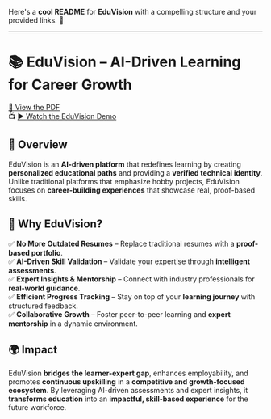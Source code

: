 Here's a **cool README** for **EduVision** with a compelling structure and your provided links. 🚀  

---

# 📚 EduVision – AI-Driven Learning for Career Growth  

[📄 View the PDF](edu.pdf)  
📺 [▶ Watch the EduVision Demo](https://youtu.be/TZZG3JokemA?feature=shared)  

## 🌟 Overview  
EduVision is an **AI-driven platform** that redefines learning by creating **personalized educational paths** and providing a **verified technical identity**. Unlike traditional platforms that emphasize hobby projects, EduVision focuses on **career-building experiences** that showcase real, proof-based skills.  

## 🚀 Why EduVision?  
✅ **No More Outdated Resumes** – Replace traditional resumes with a **proof-based portfolio**.  
✅ **AI-Driven Skill Validation** – Validate your expertise through **intelligent assessments**.  
✅ **Expert Insights & Mentorship** – Connect with industry professionals for **real-world guidance**.  
✅ **Efficient Progress Tracking** – Stay on top of your **learning journey** with structured feedback.  
✅ **Collaborative Growth** – Foster peer-to-peer learning and **expert mentorship** in a dynamic environment.  

## 🌍 Impact  
EduVision **bridges the learner-expert gap**, enhances employability, and promotes **continuous upskilling** in a **competitive and growth-focused ecosystem**. By leveraging AI-driven assessments and expert insights, it **transforms education** into an **impactful, skill-based experience** for the future workforce.  

